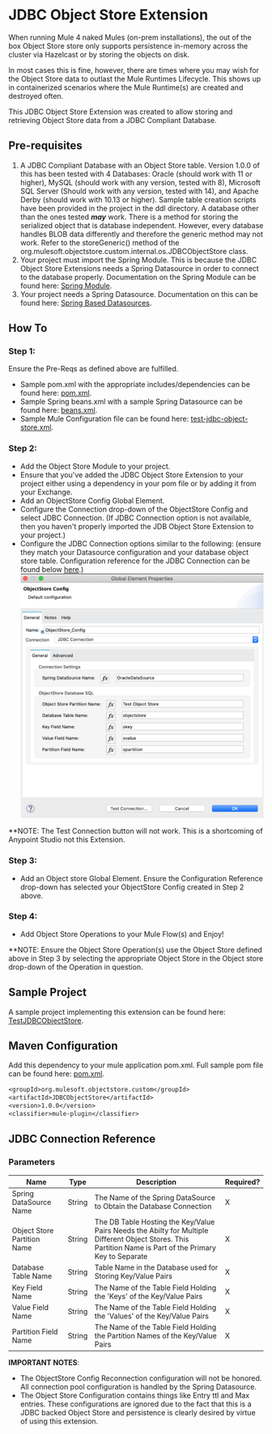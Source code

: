 
# JDBC Object Store Extension

When running Mule 4 naked Mules (on-prem installations), the out of the box Object Store store only supports persistence in-memory across the cluster via Hazelcast or by storing the objects on disk. 

In most cases this is fine, however, there are times where you may wish for the Object Store data to outlast the Mule Runtimes Lifecycle.  This shows up in containerized scenarios where the Mule Runtime(s) are created and destroyed often.

This JDBC Object Store Extension was created to allow storing and retrieving Object Store data from a JDBC Compliant Database.

## Pre-requisites

 1. A JDBC Compliant Database with an Object Store table.  Version 1.0.0 of this has been tested with 4 Databases:  Oracle (should work with 11 or higher), MySQL (should work with any version, tested with 8), Microsoft SQL Server (Should work with any version, tested with 14), and Apache Derby (should work with 10.13 or higher).  Sample table creation scripts have been provided in the project in the ddl directory.  A database other than the ones tested ***may*** work.  There is a method for storing the serialized object that is database independent.  However, every database handles BLOB data differently and therefore the generic method may not work.  Refer to the storeGeneric() method of the org.mulesoft.objectstore.custom.internal.os.JDBCObjectStore class.
 2. Your project must import the Spring Module.  This is because the JDBC Object Store Extensions needs a Spring Datasource in order to connect to the database properly.  Documentation on the Spring Module can be found here:  [Spring Module](https://docs.mulesoft.com/spring-module/1.3/).
 3. Your project needs a Spring Datasource.  Documentation on this can be found here: [Spring Based Datasources](https://help.mulesoft.com/s/article/Spring-based-datasources).

## How To

### Step 1:
Ensure the Pre-Reqs as defined above are fulfilled.

 - Sample pom.xml with the appropriate includes/dependencies can be found here: [pom.xml](docs/samples/pom.xml).
 - Sample Spring beans.xml with a sample Spring Datasource can be found here: [beans.xml](docs/samples/beans.xml).
 - Sample Mule Configuration file can be found here: [test-jdbc-object-store.xml](docs/samples/test-jdbc-object-store.xml).

### Step 2:

 - Add the Object Store Module to your project.
 - Ensure that you've added the JDBC Object Store Extension to your project either using a dependency in your pom file or by adding it from your Exchange.
 - Add an ObjectStore Config Global Element.
 - Configure the Connection drop-down of the ObjectStore Config and select JDBC Connection.  (If JDBC Connection option is not available, then you haven't properly imported the JDB Object Store Extension to your project.)
 - Configure the JDBC Connection options similar to the following: (ensure they match your Datasource configuration and your database object store table. Configuration reference for the JDBC Connection can be found below [here](#jdbc-connection-reference).)
![ObjectStore Connection Config](docs/images/ObjectStore-Config.png)

**NOTE: The Test Connection button will not work.  This is a shortcoming of Anypoint Studio not this Extension.

### Step 3:
 - Add an Object store Global Element.  Ensure the Configuration Reference drop-down has selected your ObjectStore Config created in Step 2 above.

### Step 4:

 - Add Object Store Operations to your Mule Flow(s) and Enjoy!

**NOTE: Ensure the Object Store Operation(s) use the Object Store defined above in Step 3 by selecting the appropriate Object Store in the Object store drop-down of the Operation in question.

## Sample Project
A sample project implementing this extension can be found here: [TestJDBCObjectStore](https://github.com/miloos/TestJDBCObjectStore/tree/master/test-jdbc-object-store).
## Maven Configuration
Add this dependency to your mule application pom.xml. Full sample pom file can be found here: [pom.xml](docs/samples/pom.xml).

```
<groupId>org.mulesoft.objectstore.custom</groupId>
<artifactId>JDBCObjectStore</artifactId>
<version>1.0.0</version>
<classifier>mule-plugin</classifier>
```
## JDBC Connection Reference
### Parameters
|Name  |Type  |Description |Required? |
|--|--|--|--|
|Spring DataSource Name  |  String|The Name of the Spring DataSource to Obtain the Database Connection|X|
| Object Store Partition Name| String|The DB Table Hosting the Key/Value Pairs Needs the Abilty for Multiple Different Object Stores. This Partition Name is Part of the Primary Key to Separate |X|
|Database Table Name |String | Table Name in the Database used for Storing Key/Value Pairs|X|
| Key Field Name| String|The Name of the Table Field Holding the 'Keys' of the Key/Value Pairs |X |
|Value Field Name |String |The Name of the Table Field Holding the 'Values' of the Key/Value Pairs |X |
| Partition Field Name| String|The Name of the Table Field Holding the Partition Names of the Key/Value Pairs | X|

**IMPORTANT NOTES**:

 - The ObjectStore Config Reconnection configuration will not be honored.  All connection pool configuration is handled by the Spring Datasource.
 - The Object Store Configuration contains things like Entry ttl and Max entries.  These configurations are ignored due to the fact that this is a JDBC backed Object Store and persistence is clearly desired by virtue of using this extension. 